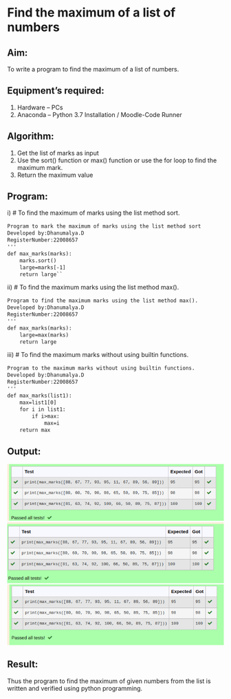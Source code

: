 # Find the maximum of a list of numbers
## Aim:
To write a program to find the maximum of a list of numbers.
## Equipment’s required:
1.	Hardware – PCs
2.	Anaconda – Python 3.7 Installation / Moodle-Code Runner
## Algorithm:
1.	Get the list of marks as input
2.	Use the sort() function or max() function or use the for loop to find the maximum mark.
3.	Return the maximum value
## Program:

i)	# To find the maximum of marks using the list method sort.
```
Program to mark the maximum of marks using the list method sort
Developed by:Dhanumalya.D 
RegisterNumber:22008657 
'''
def max_marks(marks):
    marks.sort()
    large=marks[-1]
    return large``

```

ii)	# To find the maximum marks using the list method max().
```
Program to find the maximum marks using the list method max().
Developed by:Dhanumalya.D 
RegisterNumber:22008657 
'''
def max_marks(marks):
    large=max(marks)
    return large

```

iii) # To find the maximum marks without using builtin functions.
```
Program to the maximum marks without using builtin functions.
Developed by:Dhanumalya.D 
RegisterNumber:22008657 
'''
def max_marks(list1):
    max=list1[0]
    for i in list1:
        if i>max:
            max=i
    return max

```
## Output:
![output](./sort.png)
![output](./max.png)
![output](./builtin.png)

## Result:
Thus the program to find the maximum of given numbers from the list is written and verified using python programming.